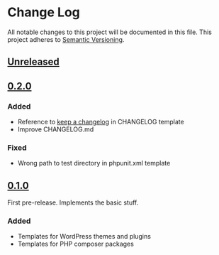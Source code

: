 # Change Log
All notable changes to this project will be documented in this file.
This project adheres to [Semantic Versioning](http://semver.org/).

## [Unreleased]

## [0.2.0]
### Added
 * Reference to [keep a changelog](http://keepachangelog.com/) in CHANGELOG template
 * Improve CHANGELOG.md

### Fixed
 * Wrong path to test directory in phpunit.xml template

## [0.1.0]
First pre-release. Implements the basic stuff.

### Added
 * Templates for WordPress themes and plugins
 * Templates for PHP composer packages

[Unreleased]: https://github.com/inpsyde/boilerplate/compare/0.2.0...master
[0.2.0]: https://github.com/inpsyde/boilerplate/compare/0.1.0...0.2.0
[0.1.0]: https://github.com/inpsyde/boilerplate/releases/tag/0.1.0
